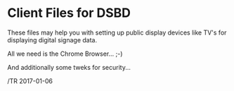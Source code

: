 
# Client Files for DSBD

These files may help you with setting up public display devices like TV's
for displaying digital signage data.

All we need is the Chrome Browser... ;-)

And additionally some tweks for security...


/TR 2017-01-06
